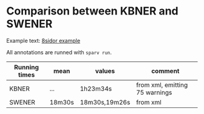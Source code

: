# Comparison between KBNER and SWENER

Example text: [8sidor example](./texts/8sidor-mini.xml)

All annotations are runned with `sparv run`.

Running times | mean | values | comment
| - | - | - | -
KBNER | ... | 1h23m34s | from xml, emitting 75 warnings
SWENER | 18m30s | 18m30s,19m26s | from xml



```diff
```
